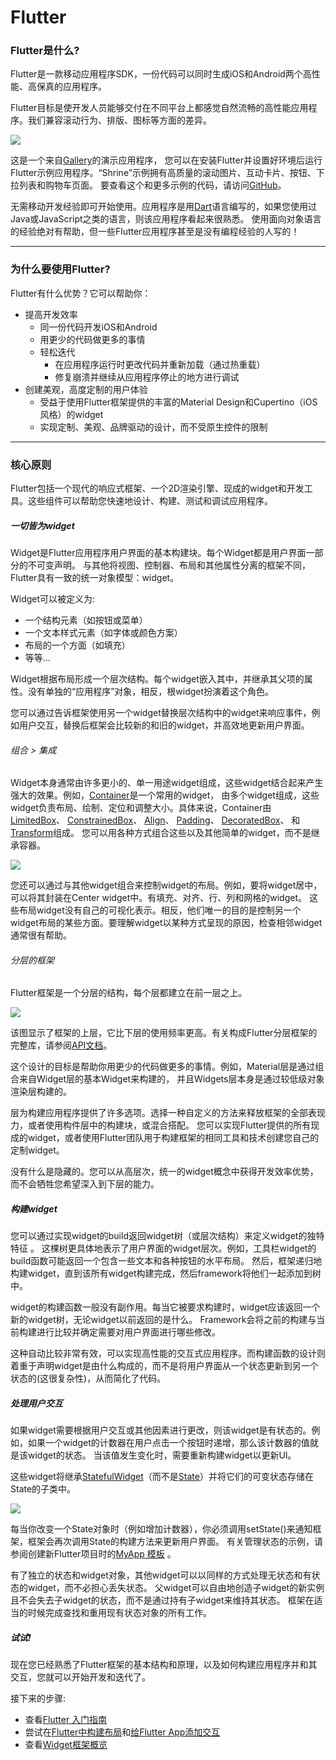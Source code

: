 # Flutter

### Flutter是什么?

Flutter是一款移动应用程序SDK，一份代码可以同时生成iOS和Android两个高性能、高保真的应用程序。

Flutter目标是使开发人员能够交付在不同平台上都感觉自然流畅的高性能应用程序。我们兼容滚动行为、排版、图标等方面的差异。

![](http://pic.yupoo.com/lxyjek/7433f704/b4142104.png)

这是一个来自[Gallery](https://github.com/flutter/flutter/tree/master/examples/flutter_gallery/lib/demo)的演示应用程序， 您可以在安装Flutter并设置好环境后运行Flutter示例应用程序。“Shrine”示例拥有高质量的滚动图片、互动卡片、按钮、下拉列表和购物车页面。 要查看这个和更多示例的代码，请访问[GitHub](https://github.com/flutter/flutter/tree/master/examples)。

无需移动开发经验即可开始使用。应用程序是用[Dart](https://dartlang.org/)语言编写的，如果您使用过Java或JavaScript之类的语言，则该应用程序看起来很熟悉。 使用面向对象语言的经验绝对有帮助，但一些Flutter应用程序甚至是没有编程经验的人写的！

***

### 为什么要使用Flutter?

Flutter有什么优势？它可以帮助你：

* 提高开发效率
    * 同一份代码开发iOS和Android
    * 用更少的代码做更多的事情
    * 轻松迭代
        * 在应用程序运行时更改代码并重新加载（通过热重载）
        * 修复崩溃并继续从应用程序停止的地方进行调试
* 创建美观，高度定制的用户体验
    * 受益于使用Flutter框架提供的丰富的Material Design和Cupertino（iOS风格）的widget
    * 实现定制、美观、品牌驱动的设计，而不受原生控件的限制

***

### 核心原则

Flutter包括一个现代的响应式框架、一个2D渲染引擎、现成的widget和开发工具。这些组件可以帮助您快速地设计、构建、测试和调试应用程序。

##### 一切皆为widget

Widget是Flutter应用程序用户界面的基本构建块。每个Widget都是用户界面一部分的不可变声明。 与其他将视图、控制器、布局和其他属性分离的框架不同，Flutter具有一致的统一对象模型：widget。

Widget可以被定义为:

* 一个结构元素（如按钮或菜单）
* 一个文本样式元素（如字体或颜色方案）
* 布局的一个方面（如填充）
* 等等…

Widget根据布局形成一个层次结构。每个widget嵌入其中，并继承其父项的属性。没有单独的“应用程序”对象，相反，根widget扮演着这个角色。

您可以通过告诉框架使用另一个widget替换层次结构中的widget来响应事件，例如用户交互，替换后框架会比较新的和旧的widget，并高效地更新用户界面。

###### 组合 > 集成

Widget本身通常由许多更小的、单一用途widget组成，这些widget结合起来产生强大的效果。例如，[Container](https://github.com/flutter/flutter/blob/master/packages/flutter/lib/src/widgets/container.dart)是一个常用的widget， 由多个widget组成，这些widget负责布局、绘制、定位和调整大小。具体来说，Container由 [LimitedBox](https://docs.flutter.io/flutter/widgets/LimitedBox-class.html)、 [ConstrainedBox](https://docs.flutter.io/flutter/widgets/ConstrainedBox-class.html)、 [Align](https://docs.flutter.io/flutter/widgets/Align-class.html)、 [Padding](https://docs.flutter.io/flutter/widgets/Padding-class.html)、 [DecoratedBox](https://docs.flutter.io/flutter/widgets/DecoratedBox-class.html)、 和[Transform](https://docs.flutter.io/flutter/widgets/Transform-class.html)组成。 您可以用各种方式组合这些以及其他简单的widget，而不是继承容器。

![](http://pic.yupoo.com/lxyjek/a9f6fd8c/c7975e6d.png)

您还可以通过与其他widget组合来控制widget的布局。例如，要将widget居中，可以将其封装在Center widget中。有填充、对齐、行、列和网格的widget。 这些布局widget没有自己的可视化表示。相反，他们唯一的目的是控制另一个widget布局的某些方面。要理解widget以某种方式呈现的原因，检查相邻widget通常很有帮助。

###### 分层的框架

Flutter框架是一个分层的结构，每个层都建立在前一层之上。

![](http://pic.yupoo.com/lxyjek/33714371/e24fb7e5.png)

该图显示了框架的上层，它比下层的使用频率更高。有关构成Flutter分层框架的完整库，请参阅[API文档](https://docs.flutter.io/)。

这个设计的目标是帮助你用更少的代码做更多的事情。例如，Material层是通过组合来自Widget层的基本Widget来构建的， 并且Widgets层本身是通过较低级对象渲染层构建的。

层为构建应用程序提供了许多选项。选择一种自定义的方法来释放框架的全部表现力，或者使用构件层中的构建块，或混合搭配。 您可以实现Flutter提供的所有现成的widget，或者使用Flutter团队用于构建框架的相同工具和技术创建您自己的定制widget。

没有什么是隐藏的。您可以从高层次，统一的widget概念中获得开发效率优势，而不会牺牲您希望深入到下层的能力。

##### 构建widget

您可以通过实现widget的build返回widget树（或层次结构）来定义widget的独特特征 。 这棵树更具体地表示了用户界面的widget层次。例如，工具栏widget的build函数可能返回一个包含一些文本和各种按钮的水平布局。 然后，框架递归地构建widget，直到该所有widget构建完成，然后framework将他们一起添加到树中。

widget的构建函数一般没有副作用。每当它被要求构建时，widget应该返回一个新的widget树，无论widget以前返回的是什么。 Framework会将之前的构建与当前构建进行比较并确定需要对用户界面进行哪些修改。

这种自动比较非常有效，可以实现高性能的交互式应用程序。而构建函数的设计则着重于声明widget是由什么构成的，而不是将用户界面从一个状态更新到另一个状态的(这很复杂性)，从而简化了代码。

##### 处理用户交互

如果widget需要根据用户交互或其他因素进行更改，则该widget是有状态的。例如，如果一个widget的计数器在用户点击一个按钮时递增，那么该计数器的值就是该widget的状态。 当该值发生变化时，需要重新构建widget以更新UI。

这些widget将继承[StatefulWidget](https://docs.flutter.io/flutter/widgets/StatefulWidget-class.html)（而不是[State](https://docs.flutter.io/flutter/widgets/StatefulWidget-class.html)）并将它们的可变状态存储在State的子类中。

![](http://pic.yupoo.com/lxyjek/785c60f5/12b2b9c3.png)

每当你改变一个State对象时（例如增加计数器），你必须调用setState()来通知框架，框架会再次调用State的构建方法来更新用户界面。 有关管理状态的示例，请参阅创建新Flutter项目时的[MyApp 模板](https://github.com/flutter/flutter/blob/master/packages/flutter_tools/templates/create/lib/main.dart.tmpl) 。

有了独立的状态和widget对象，其他widget可以以同样的方式处理无状态和有状态的widget，而不必担心丢失状态。 父widget可以自由地创造子widget的新实例且不会失去子widget的状态，而不是通过持有子widget来维持其状态。 框架在适当的时候完成查找和重用现有状态对象的所有工作。

##### 试试!

现在您已经熟悉了Flutter框架的基本结构和原理，以及如何构建应用程序并和其交互，您就可以开始开发和迭代了。

接下来的步骤:

* 查看[Flutter 入门指南](https://flutterchina.club/get-started/)
* 尝试在[Flutter中构建布局](https://flutterchina.club/tutorials/layout/)和[给Flutter App添加交互](https://flutterchina.club/tutorials/interactive/)
* 查看[Widget框架概览](https://flutterchina.club/widgets-intro/)